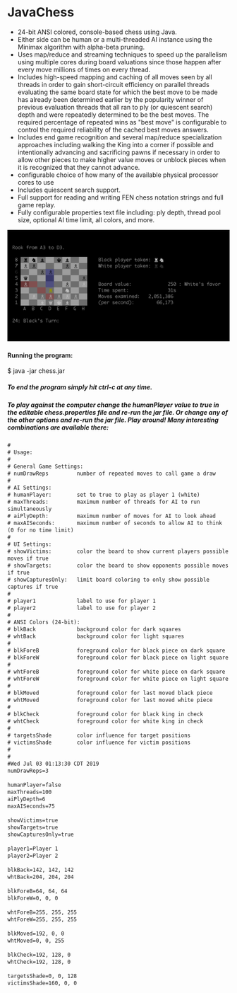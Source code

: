 # JavaChess
* 24-bit ANSI colored, console-based chess using Java.  
* Either side can be human or a multi-threaded AI instance using the Minimax algorithm with alpha-beta pruning. 
* Uses map/reduce and streaming techniques to speed up the parallelism using multiple cores during board valuations since those happen after every move millions of times on every thread. 
* Includes high-speed mapping and caching of all moves seen by all threads in order to gain short-circuit efficiency on parallel threads evaluating the same board state for which the best move to be made has already been determined earlier by the popularity winner of previous evaluation threads that all ran to ply (or quiescent search) depth and were repeatedly determined to be the best moves. The required percentage of repeated wins as "best move" is configurable to control the required reliability of the cached best moves answers.
* Includes end game recognition and several map/reduce specialization approaches including walking the King into a corner if possible and intentionally advancing and sacrificing pawns if necessary in order to allow other pieces to make higher value moves or unblock pieces when it is recognized that they cannot advance.
* configurable choice of how many of the available physical processor cores to use
* Includes quiescent search support. 
* Full support for reading and writing FEN chess notation strings and full game replay.
* Fully configurable properties text file including: ply depth, thread pool size, optional AI time limit, all colors, and more.

![](color-console-chess.png)


#### Running the program:

$ java -jar chess.jar


##### To end the program simply hit ctrl-c at any time.


##### To play against the computer change the _humanPlayer_ value to true in the editable **chess.properties** file and re-run the jar file.  Or change any of the other options and re-run the jar file.  Play around!  Many interesting combinations are available there:


```
#
# Usage:
#
# General Game Settings:
# numDrawReps         number of repeated moves to call game a draw
#
# AI Settings:
# humanPlayer:        set to true to play as player 1 (white)
# maxThreads:         maximum number of threads for AI to run simultaneously
# aiPlyDepth:         maximum number of moves for AI to look ahead
# maxAISeconds:       maximum number of seconds to allow AI to think (0 for no time limit)
#
# UI Settings:
# showVictims:        color the board to show current players possible moves if true
# showTargets:        color the board to show opponents possible moves if true
# showCapturesOnly:   limit board coloring to only show possible captures if true
#
# player1             label to use for player 1
# player2             label to use for player 2
#
# ANSI Colors (24-bit):
# blkBack             background color for dark squares
# whtBack             background color for light squares
#
# blkForeB            foreground color for black piece on dark square
# blkForeW            foreground color for black piece on light square
#
# whtForeB            foreground color for white piece on dark square
# whtForeW            foreground color for white piece on light square
#
# blkMoved            foreground color for last moved black piece
# whtMoved            foreground color for last moved white piece
#
# blkCheck            foreground color for black king in check
# whtCheck            foreground color for white king in check
#
# targetsShade        color influence for target positions
# victimsShade        color influence for victim positions
#
#
#Wed Jul 03 01:13:30 CDT 2019
numDrawReps=3

humanPlayer=false
maxThreads=100
aiPlyDepth=6
maxAISeconds=75

showVictims=true
showTargets=true
showCapturesOnly=true

player1=Player 1
player2=Player 2

blkBack=142, 142, 142
whtBack=204, 204, 204

blkForeB=64, 64, 64
blkForeW=0, 0, 0

whtForeB=255, 255, 255
whtForeW=255, 255, 255

blkMoved=192, 0, 0
whtMoved=0, 0, 255

blkCheck=192, 128, 0
whtCheck=192, 128, 0

targetsShade=0, 0, 128
victimsShade=160, 0, 0

```
